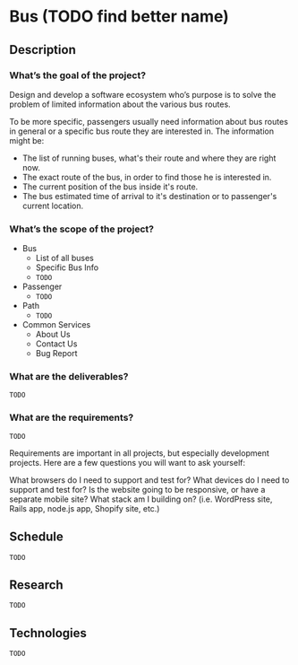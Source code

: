 # Bus (TODO find better name)

## Description
### What’s the goal of the project?
Design and develop a software ecosystem who’s purpose is to solve the problem of limited information about the various bus routes.

To be more specific, passengers usually need information about bus routes in general or a specific bus route they are interested in. The information might be:

* The list of running buses, what's their route and where they are right now.
* The exact route of the bus, in order to find those he is interested in.
* The current position of the bus inside it's route.
* The bus estimated time of arrival to it's destination or to passenger's current location.


### What’s the scope of the project?

* Bus
  * List of all buses
  * Specific Bus Info
  * ``` TODO ```
* Passenger
  * ``` TODO ```
* Path
  * ``` TODO ```
* Common Services
  * About Us
  * Contact Us
  * Bug Report

### What are the deliverables?

```
TODO
```

### What are the requirements?

```
TODO
```

Requirements are important in all projects, but especially development projects. Here are a few questions you will want to ask yourself:

What browsers do I need to support and test for?
What devices do I need to support and test for?
Is the website going to be responsive, or have a separate mobile site?
What stack am I building on? (i.e. WordPress site, Rails app, node.js app, Shopify site, etc.)

## Schedule

```
TODO
```

## Research

```
TODO
```

## Technologies

```
TODO
```
